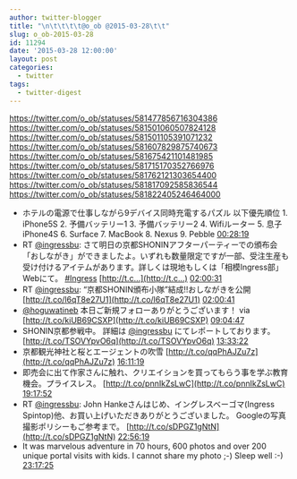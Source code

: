 ```yaml
---
author: twitter-blogger
title: "\n\t\t\t\t@o_ob @2015-03-28\t\t"
slug: o_ob-2015-03-28
id: 11294
date: '2015-03-28 12:00:00'
layout: post
categories:
  - twitter
tags:
  - twitter-digest
---
```


https://twitter.com/o_ob/statuses/581477856716304386 https://twitter.com/o_ob/statuses/581501060507824128 https://twitter.com/o_ob/statuses/581501105391071232 https://twitter.com/o_ob/statuses/581607829875740673 https://twitter.com/o_ob/statuses/581675421101481985 https://twitter.com/o_ob/statuses/581715170352766976 https://twitter.com/o_ob/statuses/581762121303654400 https://twitter.com/o_ob/statuses/581817092585836544 https://twitter.com/o_ob/statuses/581822405246464000  

*   ホテルの電源で仕事しながら9デバイス同時充電するパズル 以下優先順位 1\. iPhone5S 2\. 予備バッテリー1 3\. 予備バッテリー2 4\. Wifiルーター 5\. 息子iPhone4S 6\. Surface 7\. MacBook 8\. Nexus 9\. Pebble [00:28:19](https://twitter.com/o_ob/statuses/581477856716304386)
*   RT [@ingressbu](https://twitter.com/ingressbu): さて明日の京都SHONINアフターパーティーでの頒布会「おしながき」ができましたよ。いずれも数量限定ですが一部、受注生産も受け付けるアイテムがあります。詳しくは現地もしくは「相模Ingress部」Webにて。 [#Ingress](https://twitter.com/search?q=%23Ingress&src=hash) [http://t.c…](http://t.c…) [02:00:31](https://twitter.com/o_ob/statuses/581501060507824128)
*   RT [@ingressbu](https://twitter.com/ingressbu): “京都SHONIN頒布小隊”結成!!おしながきを公開 [http://t.co/l6qT8e27U1](http://t.co/l6qT8e27U1) [02:00:41](https://twitter.com/o_ob/statuses/581501105391071232)
*   [@hoguwatineb](https://twitter.com/hoguwatineb) 本日ご新規フォローありがとうございます！ via [http://t.co/kiUB69CSXP](http://t.co/kiUB69CSXP) [09:04:47](https://twitter.com/o_ob/statuses/581607829875740673)
*   SHONIN京都参戦中。 詳細は [@ingressbu](https://twitter.com/ingressbu) にてレポートしております。 [http://t.co/TSOVYpvO6q](http://t.co/TSOVYpvO6q) [13:33:22](https://twitter.com/o_ob/statuses/581675421101481985)
*   京都観光神社と桜とエージェントの吹雪 [http://t.co/qqPhAJZu7z](http://t.co/qqPhAJZu7z) [16:11:19](https://twitter.com/o_ob/statuses/581715170352766976)
*   即売会に出て作家さんに触れ、クリエイションを買ってもらう事を学ぶ教育機会。プライスレス。 [http://t.co/pnnIkZsLwC](http://t.co/pnnIkZsLwC) [19:17:52](https://twitter.com/o_ob/statuses/581762121303654400)
*   RT [@ingressbu](https://twitter.com/ingressbu): John Hankeさんはじめ、イングレスベーゴマ(Ingress Spintop)他、お買い上げいただきありがとうございました。 Googleの写真撮影ポリシーもご参考まで。 [http://t.co/sDPGZ1gNtN](http://t.co/sDPGZ1gNtN) [22:56:19](https://twitter.com/o_ob/statuses/581817092585836544)
*   It was marvelous adventure in 70 hours, 600 photos and over 200 unique portal visits with kids. I cannot share my photo ;-) Sleep well :-) [23:17:25](https://twitter.com/o_ob/statuses/581822405246464000)